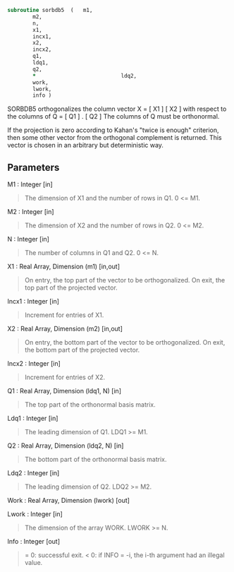 ```fortran
subroutine sorbdb5	(	m1,
		m2,
		n,
		x1,
		incx1,
		x2,
		incx2,
		q1,
		ldq1,
		q2,
		*                           ldq2,
		work,
		lwork,
		info )
```

 SORBDB5 orthogonalizes the column vector
      X = [ X1 ]
          [ X2 ]
 with respect to the columns of
      Q = [ Q1 ] .
          [ Q2 ]
 The columns of Q must be orthonormal.

 If the projection is zero according to Kahan's "twice is enough"
 criterion, then some other vector from the orthogonal complement
 is returned. This vector is chosen in an arbitrary but deterministic
 way.


## Parameters
M1 : Integer [in]
> The dimension of X1 and the number of rows in Q1. 0 <= M1.

M2 : Integer [in]
> The dimension of X2 and the number of rows in Q2. 0 <= M2.

N : Integer [in]
> The number of columns in Q1 and Q2. 0 <= N.

X1 : Real Array, Dimension (m1) [in,out]
> On entry, the top part of the vector to be orthogonalized.
> On exit, the top part of the projected vector.

Incx1 : Integer [in]
> Increment for entries of X1.

X2 : Real Array, Dimension (m2) [in,out]
> On entry, the bottom part of the vector to be
> orthogonalized. On exit, the bottom part of the projected
> vector.

Incx2 : Integer [in]
> Increment for entries of X2.

Q1 : Real Array, Dimension (ldq1, N) [in]
> The top part of the orthonormal basis matrix.

Ldq1 : Integer [in]
> The leading dimension of Q1. LDQ1 >= M1.

Q2 : Real Array, Dimension (ldq2, N) [in]
> The bottom part of the orthonormal basis matrix.

Ldq2 : Integer [in]
> The leading dimension of Q2. LDQ2 >= M2.

Work : Real Array, Dimension (lwork) [out]

Lwork : Integer [in]
> The dimension of the array WORK. LWORK >= N.

Info : Integer [out]
> = 0:  successful exit.
> < 0:  if INFO = -i, the i-th argument had an illegal value.

